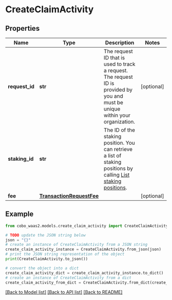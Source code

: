 # CreateClaimActivity


## Properties

Name | Type | Description | Notes
------------ | ------------- | ------------- | -------------
**request_id** | **str** | The request ID that is used to track a request. The request ID is provided by you and must be unique within your organization. | [optional] 
**staking_id** | **str** | The ID of the staking position. You can retrieve a list of staking positions by calling [List staking positions](/v2/api-references/stakings/list-staking-positions). | 
**fee** | [**TransactionRequestFee**](TransactionRequestFee.md) |  | [optional] 

## Example

```python
from cobo_waas2.models.create_claim_activity import CreateClaimActivity

# TODO update the JSON string below
json = "{}"
# create an instance of CreateClaimActivity from a JSON string
create_claim_activity_instance = CreateClaimActivity.from_json(json)
# print the JSON string representation of the object
print(CreateClaimActivity.to_json())

# convert the object into a dict
create_claim_activity_dict = create_claim_activity_instance.to_dict()
# create an instance of CreateClaimActivity from a dict
create_claim_activity_from_dict = CreateClaimActivity.from_dict(create_claim_activity_dict)
```
[[Back to Model list]](../README.md#documentation-for-models) [[Back to API list]](../README.md#documentation-for-api-endpoints) [[Back to README]](../README.md)


